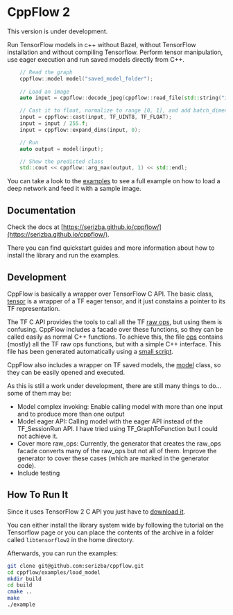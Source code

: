 # CppFlow 2

This version is under development.

Run TensorFlow models in c++ without Bazel, without TensorFlow installation and without compiling Tensorflow. Perform tensor manipulation, use eager execution and run saved models directly from C++.

```c++
    // Read the graph
    cppflow::model model("saved_model_folder");
    
    // Load an image
    auto input = cppflow::decode_jpeg(cppflow::read_file(std::string("image.jpg")));

    // Cast it to float, normalize to range [0, 1], and add batch_dimension
    input = cppflow::cast(input, TF_UINT8, TF_FLOAT);
    input = input / 255.f;
    input = cppflow::expand_dims(input, 0);

    // Run
    auto output = model(input);

    // Show the predicted class
    std::cout << cppflow::arg_max(output, 1) << std::endl;
```

You can take a look to the [examples](https://github.com/serizba/cppflow/tree/cppflow2/examples) to see a full example on how to load a deep network and feed it with a sample image.

## Documentation

Check the docs at [https://serizba.github.io/cppflow/](https://serizba.github.io/cppflow/).

There you can find quickstart guides and more information about how to install the library and run the examples.

## Development

CppFlow is basically a wrapper over TensorFlow C API. The basic class, [tensor](https://github.com/serizba/cppflow/blob/cppflow2/include/cppflow/tensor.h) is a wrapper of a TF eager tensor, and it just constains a pointer to its TF representation. 

The TF C API provides the tools to call all the TF [raw ops](https://www.tensorflow.org/api_docs/python/tf/raw_ops), but using them is confusing. CppFlow includes a facade over these functions, so they can be called easily as normal C++ functions. To achieve this, the file [ops](https://github.com/serizba/cppflow/blob/cppflow2/include/cppflow/raw_ops.h) contains (mostly) all the TF raw ops functions, but with a simple C++ interface. This file has been generated automatically using a [small script](https://github.com/serizba/cppflow/blob/cppflow2/include/cppflow/ops_generator/generator.py).

CppFlow also includes a wrapper on TF saved models, the [model](https://github.com/serizba/cppflow/blob/cppflow2/include/cppflow/model.h) class, so they can be easily opened and executed.

As this is still a work under development, there are still many things to do... some of them may be:


  - Model complex invoking: Enable calling model with more than one input and to produce more than one output
  - Model eager API: Calling model with the eager API instead of the TF_SessionRun API. I have tried using TF_GraphToFunction but I could not achieve it.
  - Cover more raw_ops: Currently, the generator that creates the raw_ops facade converts many of the raw_ops but not all of them. Improve the generator to cover these cases (which are marked in the generator code).
  - Include testing

## How To Run It

Since it uses TensorFlow 2 C API you just have to [download it](https://www.tensorflow.org/install/lang_c).  

You can either install the library system wide by following the tutorial on the Tensorflow page or you can place the contents of the archive in a folder called `libtensorflow2` in the home directory.

Afterwards, you can run the examples:

```sh
git clone git@github.com:serizba/cppflow.git
cd cppflow/examples/load_model
mkdir build
cd build
cmake ..
make
./example
```
